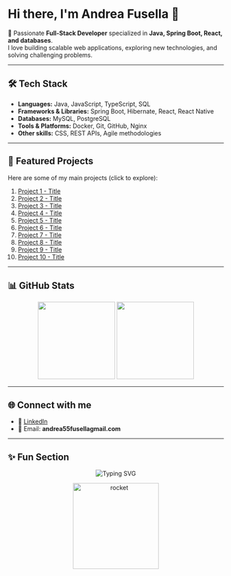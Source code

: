 # Hi there, I'm Andrea Fusella 👋

🚀 Passionate **Full-Stack Developer** specialized in **Java, Spring Boot, React, and databases**.  
I love building scalable web applications, exploring new technologies, and solving challenging problems.  

---

## 🛠️ Tech Stack

- **Languages:** Java, JavaScript, TypeScript, SQL  
- **Frameworks & Libraries:** Spring Boot, Hibernate, React, React Native  
- **Databases:** MySQL, PostgreSQL  
- **Tools & Platforms:** Docker, Git, GitHub, Nginx  
- **Other skills:** CSS, REST APIs, Agile methodologies  

---

## 📂 Featured Projects

Here are some of my main projects (click to explore):

1. [Project 1 - Title](#)  
2. [Project 2 - Title](#)  
3. [Project 3 - Title](#)  
4. [Project 4 - Title](#)  
5. [Project 5 - Title](#)  
6. [Project 6 - Title](#)  
7. [Project 7 - Title](#)  
8. [Project 8 - Title](#)  
9. [Project 9 - Title](#)  
10. [Project 10 - Title](#)  

---

## 📊 GitHub Stats

<p align="center">
  <img height="180em" src="https://github-readme-stats.vercel.app/api?username=Andreafusella&show_icons=true&theme=tokyonight" />
  <img height="180em" src="https://github-readme-stats.vercel.app/api/top-langs/?username=Andreafusella&layout=compact&theme=tokyonight"/>
</p>

---

## 🌐 Connect with me

- 💼 [LinkedIn](https://www.linkedin.com/in/andrea-fusella/)  
- 📧 Email: **andrea55fusellagmail.com**  

---

## ✨ Fun Section

<p align="center">
  <img src="https://readme-typing-svg.demolab.com?font=Fira+Code&size=24&pause=1000&color=1F51FF&center=true&vCenter=true&width=435&lines=Full-Stack+Developer;Java+%7C+SpringBoot+%7C+React;Always+learning+new+things+🚀" alt="Typing SVG" />
</p>

<p align="center">
  <img src="https://media.giphy.com/media/5Zesu5VPNGJlm/giphy.gif" width="200" alt="rocket"/>
</p>
